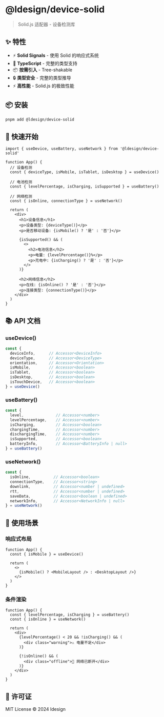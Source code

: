 # @ldesign/device-solid

> Solid.js 适配器 - 设备检测库

## ✨ 特性

- ⚡ **Solid Signals** - 使用 Solid 的响应式系统
- 🎯 **TypeScript** - 完整的类型支持
- 📦 **按需引入** - Tree-shakable
- 🔒 **类型安全** - 完整的类型推导
- ⚡ **高性能** - Solid.js 的极致性能

## 📦 安装

```bash
pnpm add @ldesign/device-solid
```

## 🚀 快速开始

```tsx
import { useDevice, useBattery, useNetwork } from '@ldesign/device-solid'

function App() {
  // 设备检测
  const { deviceType, isMobile, isTablet, isDesktop } = useDevice()

  // 电池检测
  const { levelPercentage, isCharging, isSupported } = useBattery()

  // 网络检测
  const { isOnline, connectionType } = useNetwork()

  return (
    <div>
      <h1>设备信息</h1>
      <p>设备类型: {deviceType()}</p>
      <p>是否移动设备: {isMobile() ? '是' : '否'}</p>
      
      {isSupported() && (
        <>
          <h2>电池信息</h2>
          <p>电量: {levelPercentage()}%</p>
          <p>充电中: {isCharging() ? '是' : '否'}</p>
        </>
      )}
      
      <h2>网络信息</h2>
      <p>在线: {isOnline() ? '是' : '否'}</p>
      <p>连接类型: {connectionType()}</p>
    </div>
  )
}
```

## 📚 API 文档

### useDevice()

```typescript
const {
  deviceInfo,      // Accessor<DeviceInfo>
  deviceType,      // Accessor<DeviceType>
  orientation,     // Accessor<Orientation>
  isMobile,        // Accessor<boolean>
  isTablet,        // Accessor<boolean>
  isDesktop,       // Accessor<boolean>
  isTouchDevice,   // Accessor<boolean>
} = useDevice()
```

### useBattery()

```typescript
const {
  level,              // Accessor<number>
  levelPercentage,    // Accessor<number>
  isCharging,         // Accessor<boolean>
  chargingTime,       // Accessor<number>
  dischargingTime,    // Accessor<number>
  isSupported,        // Accessor<boolean>
  batteryInfo,        // Accessor<BatteryInfo | null>
} = useBattery()
```

### useNetwork()

```typescript
const {
  isOnline,          // Accessor<boolean>
  connectionType,    // Accessor<string>
  downlink,          // Accessor<number | undefined>
  rtt,               // Accessor<number | undefined>
  saveData,          // Accessor<boolean | undefined>
  networkInfo,       // Accessor<NetworkInfo | null>
} = useNetwork()
```

## 🎯 使用场景

### 响应式布局

```tsx
function App() {
  const { isMobile } = useDevice()
  
  return (
    <>
      {isMobile() ? <MobileLayout /> : <DesktopLayout />}
    </>
  )
}
```

### 条件渲染

```tsx
function App() {
  const { levelPercentage, isCharging } = useBattery()
  const { isOnline } = useNetwork()
  
  return (
    <div>
      {levelPercentage() < 20 && !isCharging() && (
        <div class="warning">⚠️ 电量不足</div>
      )}
      
      {!isOnline() && (
        <div class="offline">📡 网络已断开</div>
      )}
    </div>
  )
}
```

## 📄 许可证

MIT License © 2024 ldesign

